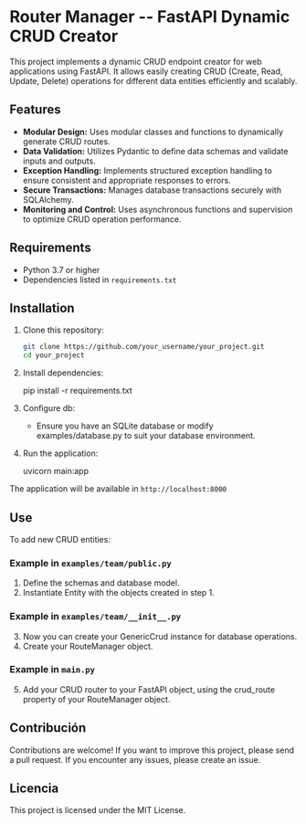 # Router Manager -- FastAPI Dynamic CRUD Creator

This project implements a dynamic CRUD endpoint creator for web applications using FastAPI. It allows easily creating CRUD (Create, Read, Update, Delete) operations for different data entities efficiently and scalably.

## Features

- **Modular Design:** Uses modular classes and functions to dynamically generate CRUD routes.
- **Data Validation:** Utilizes Pydantic to define data schemas and validate inputs and outputs.
- **Exception Handling:** Implements structured exception handling to ensure consistent and appropriate responses to errors.
- **Secure Transactions:** Manages database transactions securely with SQLAlchemy.
- **Monitoring and Control:** Uses asynchronous functions and supervision to optimize CRUD operation performance.

## Requirements

- Python 3.7 or higher
- Dependencies listed in `requirements.txt`

## Installation

1. Clone this repository:

   ```bash
   git clone https://github.com/your_username/your_project.git
   cd your_project

2. Install dependencies:

    pip install -r requirements.txt

3. Configure db:

    - Ensure you have an SQLite database or modify examples/database.py to suit your database environment.
    

4. Run the application:

    uvicorn main:app


The application will be available in `http://localhost:8000`

## Use

To add new CRUD entities:

### Example in `examples/team/public.py`
1. Define the schemas and database model.
2. Instantiate Entity with the objects created in step 1.
### Example in `examples/team/__init__.py`
3. Now you can create your GenericCrud instance for database operations.
4. Create your RouteManager object.
### Example in `main.py`
5. Add your CRUD router to your FastAPI object, using the crud_route property of your RouteManager object.

## Contribución

Contributions are welcome! If you want to improve this project, please send a pull request. If you encounter any issues, please create an issue.

## Licencia

This project is licensed under the MIT License.
